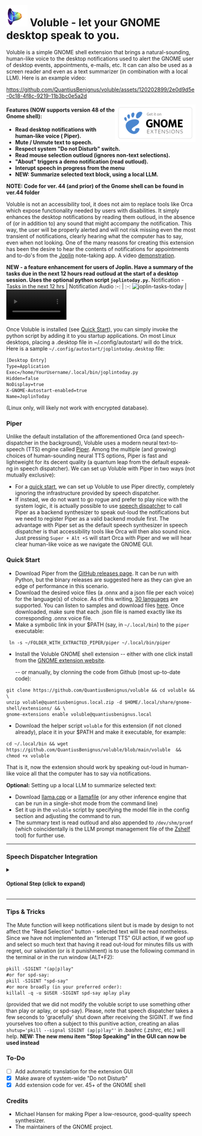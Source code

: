 # <img src="assets/voluble.png" height="56px" width="56px"> Voluble - let your GNOME desktop speak to you.</img>
Voluble is a simple GNOME shell extension that brings a natural-sounding, human-like voice to the desktop notifications used to alert the GNOME user of desktop events, appointments, e-mails, etc. It can can also be used as a screen reader and even as a text summarizer (in combination with a local LLM). Here is an example video:

https://github.com/QuantiusBenignus/voluble/assets/120202899/2e0d9d5e-0c18-4f8c-9219-11b3bc0e5a2d

[<img src="https://raw.githubusercontent.com/andyholmes/gnome-shell-extensions-badge/master/get-it-on-ego.svg?sanitize=true" height="100" align="right">](https://extensions.gnome.org/extension/6849/voluble/)
#### Features (NOW supports version 48 of the Gnome shell):
- **Read desktop notifications with human-like voice ( Piper).**
- **Mute / Unmute text to speech.**
- **Respect system "Do not Disturb" switch.**
- **Read mouse selection outloud (ignores non-text selections).**
- **"About" triggers a demo notification (read outloud).**
- **Interupt speech in progress from the menu**
- **NEW: Summarize selected text block, using a local LLM.**

**NOTE: Code for ver. 44 (and prior) of the Gnome shell can be found in ver.44 folder**

Voluble is not an accessibility tool, it does not aim to replace tools like Orca which expose functionality needed by users with disabilities. It simply enhances the desktop notifications by reading them outloud, in the absence of (or in addition to) any sound that might accompany the notification. This way, the user will be properly alerted and will not risk missing even the most transient of notifications, clearly hearing what the computer has to say, even when not looking. One of the many reasons for creating this extension has been the desire to hear the contents of notifications for appointments and to-do's from the [Joplin](https://joplinapp.org) note-taking app. A video [demonstration](./joplin-example.md).

**NEW - a feature enhancement for users of Joplin. Have a summary of the tasks due in the next 12 hours read outloud at the start of a desktop session. Uses the optional python script `joplintoday.py`.**
Notification - Tasks in the next 12 hrs | Notification Audio 
:-: | :-:
![joplin-tasks-today](https://github.com/QuantiusBenignus/voluble/assets/120202899/4b728921-f675-4882-81bc-6ad6f71619ac) | <video src="https://github.com/QuantiusBenignus/voluble/assets/120202899/c37329c5-93fb-4a99-9e34-3bad7c8cde5a" width=160/>

Once  Voluble is installed (see [Quick Start](#quick-start)), you can simply invoke the python script by adding it to you startup applications. On most Linux desktops, placing a .desktop file in ~/.config/autostart/ will do the trick. Here is a sample `~/.config/autostart/joplintoday.desktop` file:
```
[Desktop Entry]
Type=Application
Exec=/home/YourUsername/.local/bin/joplintoday.py
Hidden=false
NoDisplay=true
X-GNOME-Autostart-enabled=true
Name=JoplinToday

```
(Linux only, will likely not work with encrypted database).

### Piper
Unlike the default installation of the afforementioned Orca (and speech-dispatcher in the background), Voluble uses a modern neural text-to-speech (TTS) engine called [Piper](https://github.com/rhasspy/piper). Among the multiple (and growing) choices of human-sounding neural TTS options, Piper is fast and lightweight for its decent quality (a quantum leap from the default espeak-ng in speech dispatcher).
We can set up Voluble with Piper in two ways (not mutually exclusive):
- For a [quick start](#quick-start), we can set up Voluble to use Piper directly, completely ignoring the infrastructure provided by speech dispatcher. 
- If instead, we do not want to go rogue and prefer to play nice with the system logic, it is actually possible to use [speech dispatcher](#speech-dispatcher-integration) to call Piper as a backend synthesizer to speak out-loud the notifications but we need to register Piper as a valid backend module first. The advantage with Piper set as the default speech synthesizer in speech dispatcher is that accessibility tools like Orca will then also sound nice. Just pressing `Super + Alt +S` will start Orca with Piper and we will hear clear human-like voice as we navigate the GNOME GUI. 

### Quick Start

- Download Piper from the [GitHub releases page](https://github.com/rhasspy/piper/releases). It can be run with Python, but the binary releases are suggested here as they can give an edge of performance in this scenario.
- Download the desired voice files (a .onnx and a json file per each voice) for the language(s) of choice. As of this writing, [30 languages](https://github.com/rhasspy/piper?tab=readme-ov-file#voices) are supported. You can listen to samples and download files [here](https://rhasspy.github.io/piper-samples/). Once downloaded, make sure that each .json file is named exactly like its corresponding  .onnx voice file.
- Make a symbolic link in your $PATH (say, in `~/.local/bin`) to the `piper` executable:
```
 ln -s ~/FOLDER_WITH_EXTRACTED_PIPER/piper ~/.local/bin/piper
```
- Install the Voluble GNOME shell extension 
	-- either with one click install from the [GNOME extension website](https://extensions.gnome.org/extension/6849/voluble/).
	
	-- or manually, by clonning the code from Github (most up-to-date code):
```
git clone https://github.com/QuantiusBenignus/voluble && cd voluble && \
unzip voluble@quantiusbenignus.local.zip -d $HOME/.local/share/gnome-shell/extensions/ && \
gnome-extensions enable voluble@quantiusbenignus.local

```

- Download the helper script `voluble` for this extension (if not cloned already), place it in your $PATH and make it executable, for example:
```
cd ~/.local/bin && wget https://github.com/QuantiusBenignus/voluble/blob/main/voluble  && chmod +x voluble
```
That is it, now the extension should work by speaking out-loud in human-like voice all that the computer has to say via notifications.

**Optional:** Setting up a local LLM to summarize selected text:
- Download [llama.cpp](https://github.com/ggml-org/llama.cpp) or a [llamafile](https://github.com/Mozilla-Ocho/llamafile) (or any other inference engine that can be run in a single-shot mode from the command line)
- Set it up in the `voluble` script by specifying the model file in the config section and adjusting the command to run.
- The summary text is read outloud and also appended to `/dev/shm/promf` (which coincidentally is the LLM prompt management file of the [Zshelf](https://github.com/QuantiusBenignus/Zshelf) tool) for further use.

---

### Speech Dispatcher Integration
<details>
<summary> <h4>Optional Step (click to expand)</h4></summary>

Speech Dispatcher is a core accessibility tool designed to facilitate speech synthesis for people with visual impairments. It acts as a bridge between client applications (programs that produce spoken text) and software speech synthesizers (programs that convert text into speech).
Speech Dispatcher would typically come preinstalled in many Linux distributions with the espeak-ng TTS engine as the default. The result does not sound good at all when compared with the quality of the new neural TTS engines. Here is a comparison, justifying the integration of Piper with speech dispatcher:

With espeak-ng | With Piper 
:-: | :-:
<video src="https://github.com/QuantiusBenignus/voluble/assets/120202899/3a84d722-e9ef-4120-afff-0b9224e188a3" width=160/> | <video src="https://github.com/QuantiusBenignus/voluble/assets/120202899/fea8bce4-9fcc-430d-a4d9-d1a75add8b9f" width=160/>

- Configuration files (speechd.conf) are located in /etc/speech-dispatcher/ for system-wide settings and ~/.config/speech-dispatcher/ for per-user preferences.
- The `spd-conf` tool allows one to modify configuration options interactively or create per-user speech dispatcher configuration.
- Integration with synthesizers (TTS engines)  is done via module configuration, but unfortunatelly, the supplied preconfigured modules sound unnatural, robotic and not quite intelligible.
- It is possible, with some work, to configure Piper as a TTS module for Speech Dispatcher.
	1. First create a generic local (per user) speech-dispatcher setup with the `spd-conf` tool, using `sd_generic` as the default module.
 	2. Then register Piper as a valid TTS module by editing the just-created `~/.config/speech-dispatcher/speechd.conf`. Most stuff can be left as is (all is well commented). An excerpt of the relevant parameters in my case shown here:
     
	```
 		# The Default language with which to speak
 		# Note that the spd-say client in particular always sets the language to its
 		# current locale language, so this particular client will never pick this configuration.
 		
 		DefaultLanguage   en-US
		 
 		# Pulse audio is the default and recommended sound server. OSS and ALSA
 		# are only provided for compatibility with architectures that do not
 		# include Pulse Audio. 
 
 		AudioOutputMethod   alsa
 
 		# The next ones are instrumental, find them in their respective sections
 		
 		AddModule "piper"              "sd_generic"   "piper.conf"
 		DefaultModule piper
 		LanguageDefaultModule "en"  "piper"
 		LanguageDefaultModule "fr"  "piper"
	```

	3. Then create a suitable `piper.conf` file in `~/.config/speech-dispatcher/modules/`. Here is an example `piper.conf` [adapted for my case from here](https://github.com/brailcom/speechd/issues/866#issuecomment-1869106771):
 
	```
		Debug 0
		GenericExecuteSynth "printf %s \'$DATA\' | piper --length_scale 1 --sentence_silence 0 --model ~/Store/Models/piper/$VOICE --output-raw | aplay -r 16000 -f S16_LE -t raw -"
		# Using low quality voices to respect the 16000 rate for aplay in the command above is perfectly fine.
		
		GenericCmdDependency "piper"
		GenericCmdDependency "aplay"
		GenericCmdDependency "printf"
		GenericSoundIconFolder "/usr/share/sounds/sound-icons/"
		GenericPunctNone ""
		GenericPunctSome "--punct=\"()<>[]{}\""
		GenericPunctMost "--punct=\"()[]{};:\""
		GenericPunctAll "--punct"
		
		#GenericStripPunctChars  ""

		GenericLanguage  "en" "en_US" "utf-8"
		GenericLanguage  "en" "en_GB" "utf-8"
		GenericLanguage  "fr" "fr_FR" "utf-8"
		
		AddVoice        "en"    "MALE1"         "en_US-lessac-low.onnx"
		AddVoice        "en"    "FEMALE1"       "en_US-amy-low.onnx"
		AddVoice        "fr"    "MALE1"         "fr_FR-gilles-low.onnx"
		AddVoice        "en"    "MALE2"         "en_GB-alan-low.onnx"
		
		DefaultVoice    "en_US-lessac-low.onnx"
	```

	4. The newly created setup can then be tested with `spd-say`, for example:

		`$ spd-say "Your computer can now speak to you nicely"`

- Now all you have to do is set the option `use_spd=1` in the CONFIG block of the `voluble` helper  script to use speech-dispatcher instead of calling piper directly.
</details>

---

### Tips & Tricks
The Mute function will keep notifications silent but is made by design to not affect the "Read Selection" button - selected text will be read nontheless.
Since we have not implemented an "Interupt TTS" GUI action, if we goof up and select so much text that having it read out-loud for minutes fills us with regret, our salvation (or is it punishment) is to use the following command in the terminal or in the run window (ALT+F2):

```
pkill -SIGINT "(ap|p)lay"
#or for spd-say:
pkill -SIGINT "spd-say"
#or more broadly (in your preferred order):
killall -q -u $USER -SIGINT spd-say aplay play
```  

(provided that we did not modify the voluble script to use something other than play or aplay, or spd-say). Please, note that speech dispatcher takes a few seconds to 'gracefully' shut down after receiving the SIGINT. If we find yourselves too often a subject to this punitive action, creating an alias `shutup='pkill --signal SIGINT (ap|p)lay"'` in .bashrc (.zshrc, etc.) will help.
**NEW: The new menu item "Stop Speaking" in the GUI can now be used instead**

### To-Do

- [ ] Add automatic translation for the extension GUI
- [x] Make aware of system-wide "Do not Disturb"
- [x] Add extension code for ver. 45+ of the GNOME shell

### Credits

- Michael Hansen for making Piper a low-resource, good-quality speech synthesizer.
- The maintainers of the GNOME project.

